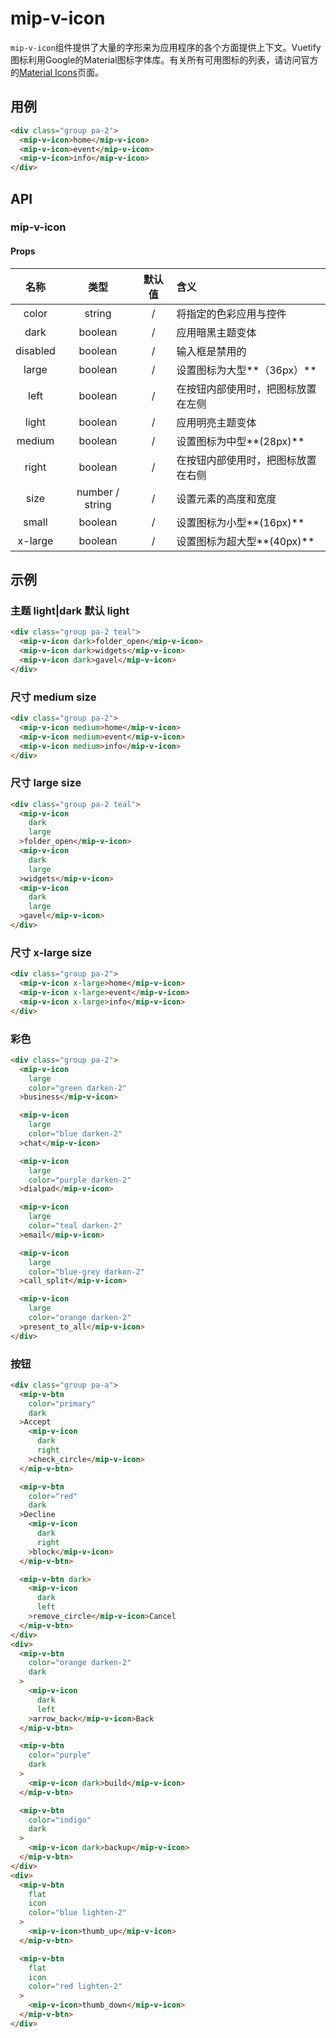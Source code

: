 # mip-v-icon

`mip-v-icon`组件提供了大量的字形来为应用程序的各个方面提供上下文。Vuetify图标利用Google的Material图标字体库。有关所有可用图标的列表，请访问官方的<a href="https://material.io/icons/" target="_blank" rel="noopener">Material Icons</a>页面。

## 用例

```html
<div class="group pa-2">
  <mip-v-icon>home</mip-v-icon>
  <mip-v-icon>event</mip-v-icon>
  <mip-v-icon>info</mip-v-icon>
</div>
```

## API

### mip-v-icon

#### Props

名称|类型|默认值|含义
:--:|:--:|:--:|:---
color|string|/|将指定的色彩应用与控件
dark|boolean|/|应用暗黑主题变体
disabled|boolean|/|输入框是禁用的
large|boolean|/|设置图标为大型**（36px）**
left|boolean|/|在按钮内部使用时，把图标放置在左侧
light|boolean|/|应用明亮主题变体
medium|boolean|/|设置图标为中型**(28px)**
right|boolean|/|在按钮内部使用时，把图标放置在右侧
size|number / string|/|设置元素的高度和宽度
small|boolean|/|设置图标为小型**(16px)**
x-large|boolean|/|设置图标为超大型**(40px)**

## 示例

### 主题 light|dark 默认 light

```html
<div class="group pa-2 teal">
  <mip-v-icon dark>folder_open</mip-v-icon>
  <mip-v-icon dark>widgets</mip-v-icon>
  <mip-v-icon dark>gavel</mip-v-icon>
</div>
```

### 尺寸 medium size

```html
<div class="group pa-2">
  <mip-v-icon medium>home</mip-v-icon>
  <mip-v-icon medium>event</mip-v-icon>
  <mip-v-icon medium>info</mip-v-icon>
</div>
```

### 尺寸 large size

```html
<div class="group pa-2 teal">
  <mip-v-icon
    dark
    large
  >folder_open</mip-v-icon>
  <mip-v-icon
    dark
    large
  >widgets</mip-v-icon>
  <mip-v-icon
    dark
    large
  >gavel</mip-v-icon>
</div>
```

### 尺寸 x-large size

```html
<div class="group pa-2">
  <mip-v-icon x-large>home</mip-v-icon>
  <mip-v-icon x-large>event</mip-v-icon>
  <mip-v-icon x-large>info</mip-v-icon>
</div>
```

### 彩色

```html
<div class="group pa-2">
  <mip-v-icon
    large
    color="green darken-2"
  >business</mip-v-icon>

  <mip-v-icon
    large
    color="blue darken-2"
  >chat</mip-v-icon>

  <mip-v-icon
    large
    color="purple darken-2"
  >dialpad</mip-v-icon>

  <mip-v-icon
    large
    color="teal darken-2"
  >email</mip-v-icon>

  <mip-v-icon
    large
    color="blue-grey darken-2"
  >call_split</mip-v-icon>

  <mip-v-icon
    large
    color="orange darken-2"
  >present_to_all</mip-v-icon>
</div>
```

### 按钮

```html
<div class="group pa-a">
  <mip-v-btn
    color="primary"
    dark
  >Accept
    <mip-v-icon
      dark
      right
    >check_circle</mip-v-icon>
  </mip-v-btn>

  <mip-v-btn
    color="red"
    dark
  >Decline
    <mip-v-icon
      dark
      right
    >block</mip-v-icon>
  </mip-v-btn>

  <mip-v-btn dark>
    <mip-v-icon
      dark
      left
    >remove_circle</mip-v-icon>Cancel
  </mip-v-btn>
</div>
<div>
  <mip-v-btn
    color="orange darken-2"
    dark
  >
    <mip-v-icon
      dark
      left
    >arrow_back</mip-v-icon>Back
  </mip-v-btn>

  <mip-v-btn
    color="purple"
    dark
  >
    <mip-v-icon dark>build</mip-v-icon>
  </mip-v-btn>

  <mip-v-btn
    color="indigo"
    dark
  >
    <mip-v-icon dark>backup</mip-v-icon>
  </mip-v-btn>
</div>
<div>
  <mip-v-btn
    flat
    icon
    color="blue lighten-2"
  >
    <mip-v-icon>thumb_up</mip-v-icon>
  </mip-v-btn>

  <mip-v-btn
    flat
    icon
    color="red lighten-2"
  >
    <mip-v-icon>thumb_down</mip-v-icon>
  </mip-v-btn>
</div>
```
